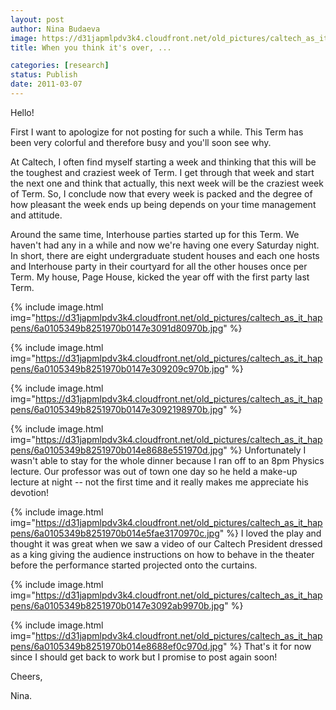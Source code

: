 ```yaml
---
layout: post
author: Nina Budaeva
image: https://d31japmlpdv3k4.cloudfront.net/old_pictures/caltech_as_it_happens/6a0105349b8251970b0147e309194f970b.jpg
title: When you think it's over, ...

categories: [research]
status: Publish
date: 2011-03-07
---
```



Hello!

First I want to apologize for not posting for such a while. This Term has been very colorful and therefore busy and you'll soon see why.

At Caltech, I often find myself starting a week and thinking that this will be the toughest and craziest week of Term. I get through that week and start the next one and think that actually, this next week will be the craziest week of Term. So, I conclude now that every week is packed and the degree of how pleasant the week ends up being depends on your time management and attitude.

Around the same time, Interhouse parties started up for this Term. We haven't had any in a while and now we're having one every Saturday night. In short, there are eight undergraduate student houses and each one hosts and Interhouse party in their courtyard for all the other houses once per Term. My house, Page House, kicked the year off with the first party last Term.


{% include image.html img="https://d31japmlpdv3k4.cloudfront.net/old_pictures/caltech_as_it_happens/6a0105349b8251970b0147e3091d80970b.jpg" %}


{% include image.html img="https://d31japmlpdv3k4.cloudfront.net/old_pictures/caltech_as_it_happens/6a0105349b8251970b0147e309209c970b.jpg" %}


{% include image.html img="https://d31japmlpdv3k4.cloudfront.net/old_pictures/caltech_as_it_happens/6a0105349b8251970b0147e3092198970b.jpg" %}


{% include image.html img="https://d31japmlpdv3k4.cloudfront.net/old_pictures/caltech_as_it_happens/6a0105349b8251970b014e8688e551970d.jpg" %}
Unfortunately I wasn't able to stay for the whole dinner because I ran off to an 8pm Physics lecture. Our professor was out of town one day so he held a make-up lecture at night -- not the first time and it really makes me appreciate his devotion!

{% include image.html img="https://d31japmlpdv3k4.cloudfront.net/old_pictures/caltech_as_it_happens/6a0105349b8251970b014e5fae3170970c.jpg" %}
I loved the play and thought it was great when we saw a video of our Caltech President dressed as a king giving the audience instructions on how to behave in the theater before the performance started projected onto the curtains.


{% include image.html img="https://d31japmlpdv3k4.cloudfront.net/old_pictures/caltech_as_it_happens/6a0105349b8251970b0147e3092ab9970b.jpg" %}


{% include image.html img="https://d31japmlpdv3k4.cloudfront.net/old_pictures/caltech_as_it_happens/6a0105349b8251970b014e8688ef0c970d.jpg" %}
That's it for now since I should get back to work but I promise to post again soon!

Cheers,

Nina.

